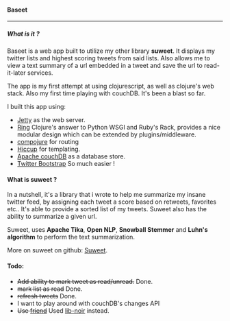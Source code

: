#### Baseet
---
##### What is it ?
Baseet is a web app built to utilize my other library **suweet**. It displays my twitter lists and highest scoring tweets from said lists. Also allows me to view a text summary of a url embedded in a tweet and save the url to read-it-later services.

The app is my first attempt at using clojurescript, as well as clojure's web stack. Also my first time playing with couchDB. It's been a blast so far.

I built this app using:

- [Jetty](http://www.eclipse.org/jetty/ ) as the web server.
- [Ring](https://github.com/ring-clojure/ring) Clojure's answer to Python WSGI and Ruby's Rack, provides a nice modular design which can be extended by plugins/middleware.
- [compojure](https://github.com/weavejester/compojure) for routing
- [Hiccup](https://github.com/weavejester/hiccup) for templating.
- [Apache couchDB](http://couchdb.apache.org/) as a database store.
- [Twitter Bootstrap](http://twitter.github.io/bootstrap/) So much easier ! 

#### What is suweet ?
In a nutshell, it's a library that i wrote to help me summarize my insane twitter feed, by assigning each tweet a score based on retweets, favorites etc.. It's able to provide a sorted list of my tweets. Suweet also has the ability to summarize a given url. 

Suweet, uses **Apache Tika**, **Open NLP**, **Snowball Stemmer** and **Luhn's algorithm** to perform the text summarization. 

More on suweet on github: [Suweet](https://github.com/bass3m/suweet "Suweet on gitbug").
#### Todo:
- ~~Add ability to mark tweet as read/unread.~~ Done.
- ~~mark list as read~~ Done.
- ~~refresh tweets~~ Done.
- I want to play around with couchDB's changes API
- ~~Use [friend](https://github.com/cemerick/friend)~~ Used [lib-noir](https://github.com/noir-clojure/lib-noir) instead.